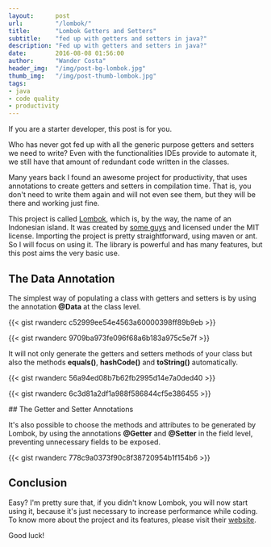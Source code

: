 ```yaml
---
layout:      post
url:         "/lombok/"
title:       "Lombok Getters and Setters"
subtitle:    "fed up with getters and setters in java?"
description: "Fed up with getters and setters in java?"
date:        2016-08-08 01:56:00
author:      "Wander Costa"
header_img:  "/img/post-bg-lombok.jpg"
thumb_img:   "/img/post-thumb-lombok.jpg"
tags:
- java
- code quality
- productivity
---
```


If you are a starter developer, this post is for you.

Who has never got fed up with all the generic purpose getters and setters we need to write? Even with the functionalities IDEs provide to automate it, we still have that amount of redundant code written in the classes.<!--more-->

Many years back I found an awesome project for productivity, that uses annotations to create getters and setters in compilation time. That is, you don't need to write them again and will not even see them, but they will be there and working just fine.

This project is called [Lombok][lombok], which is, by the way, the name of an Indonesian island. It was created by [some guys][credits] and licensed under the MIT license. Importing the project is pretty straightforward, using maven or ant. So I will focus on using it. The library is powerful and has many features, but this post aims the very basic use.

## The Data Annotation

The simplest way of populating a class with getters and setters is by using the annotation **@Data** at the class level.

{{< gist rwanderc c52999ee54e4563a60000398ff89b9eb >}}

{{< gist rwanderc 9709ba973fe096f68a6b183a975c5e7f >}}

It will not only generate the getters and setters methods of your class but also the methods **equals()**, **hashCode()** and **toString()** automatically.

{{< gist rwanderc 56a94ed08b7b62fb2995d14e7a0ded40 >}}
<p></p>
{{< gist rwanderc 6c3d81a2df1a988f586844cf5e386455 >}}

<p></p>
## The Getter and Setter Annotations

It's also possible to choose the methods and attributes to be generated by Lombok, by using the annotations **@Getter** and **@Setter** in the field level, preventing unnecessary fields to be exposed.

{{< gist rwanderc 778c9a0373f90c8f38720954b1f154b6 >}}


## Conclusion

Easy? I'm pretty sure that, if you didn't know Lombok, you will now start using it, because it's just necessary to increase performance while coding. To know more about the project and its features, please visit their [website][lombok].

Good luck!


[lombok]:https://projectlombok.org
[credits]:https://projectlombok.org/credits.html
[mitlic]:http://www.opensource.org/licenses/mit-license.php
